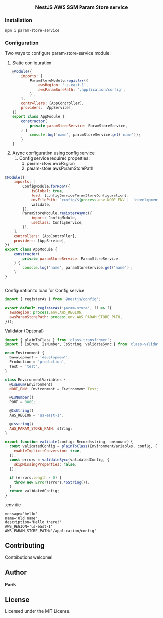 <h3 align="center">NestJS AWS SSM Param Store service</h3>

### Installation

```bash
npm i param-store-service
```

### Configuration

Two ways to configure param-store-service module:

1. Static configuration
    ```javascript
    @Module({
        imports: [
            ParamStoreModule.register({
                awsRegion: 'us-east-1',
                awsParamSorePath: '/application/config',
            }),
        ],
        controllers: [AppController],
        providers: [AppService],
    })
    export class AppModule {
        constructor(
            private paramStoreService: ParamStoreService,
        ) {
            console.log('name', paramStoreService.get('name'));
        }
    }
    ```
2. Async configuration using config service
   1. Config service required properties:
      1. param-store.awsRegion
      2. param-store.awsParamStorePath
```javascript
@Module({
    imports: [
        ConfigModule.forRoot({
            isGlobal: true,
            load: [configServiceParamStoreConfiguration],
            envFilePath: `config/${process.env.NODE_ENV || 'development'}.env`,
            validate,
        }),
        ParamStoreModule.registerAsync({
            import: ConfigModule,
            useClass: ConfigService,
        }),
    ],
    controllers: [AppController],
    providers: [AppService],
})
export class AppModule {
    constructor(
        private paramStoreService: ParamStoreService,
    ) {
        console.log('name', paramStoreService.get('name'));
    }
}
  
```
Configuration to load for Config service
```javascript
import { registerAs } from '@nestjs/config';

export default registerAs('param-store', () => ({
  awsRegion: process.env.AWS_REGION,
  awsParamStorePath: process.env.AWS_PARAM_STORE_PATH,
}));
```

Validator (Optional)
```javascript
import { plainToClass } from 'class-transformer';
import { IsEnum, IsNumber, IsString, validateSync } from 'class-validator';

enum Environment {
  Development = 'development',
  Production = 'production',
  Test = 'test',
}

class EnvironmentVariables {
  @IsEnum(Environment)
  NODE_ENV: Environment = Environment.Test;

  @IsNumber()
  PORT = 3000;

  @IsString()
  AWS_REGION = 'us-east-1';

  @IsString()
  AWS_PARAM_STORE_PATH: string;
}

export function validate(config: Record<string, unknown>) {
  const validatedConfig = plainToClass(EnvironmentVariables, config, {
    enableImplicitConversion: true,
  });
  const errors = validateSync(validatedConfig, {
    skipMissingProperties: false,
  });

  if (errors.length > 0) {
    throw new Error(errors.toString());
  }
  return validatedConfig;
}
```
.env file
```text
message='hello'
name='Old name'
description='Hello there!'
AWS_REGION='us-east-1'
AWS_PARAM_STORE_PATH='/application/config'
```
## Contributing

Contributions welcome!

## Author

**Parik**

## License

Licensed under the MIT License.
